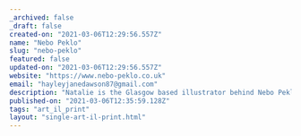 ```yaml
---
_archived: false
_draft: false
created-on: "2021-03-06T12:29:56.557Z"
name: "Nebo Peklo"
slug: "nebo-peklo"
featured: false
updated-on: "2021-03-06T12:29:56.557Z"
website: "https://www.nebo-peklo.co.uk"
email: "hayleyjanedawson87@gmail.com"
description: "Natalie is the Glasgow based illustrator behind Nebo Peklo creating illustrated maps of Glasgow and further afield. Qualified in Printed Textile design she uses her design skills to create unique illustrations of places and buildings in beautiful colourways. Natalie wants to give customers a print or tote that they feel connected to be it the street they grew up in or where they got married. As a lifelong lover of mid-century design, she likes to incorporate the style of the era into her work creating quality products that people will feel proud to display in their homes."
published-on: "2021-03-06T12:35:59.128Z"
tags: "art_il_print"
layout: "single-art-il-print.html"
---
```



